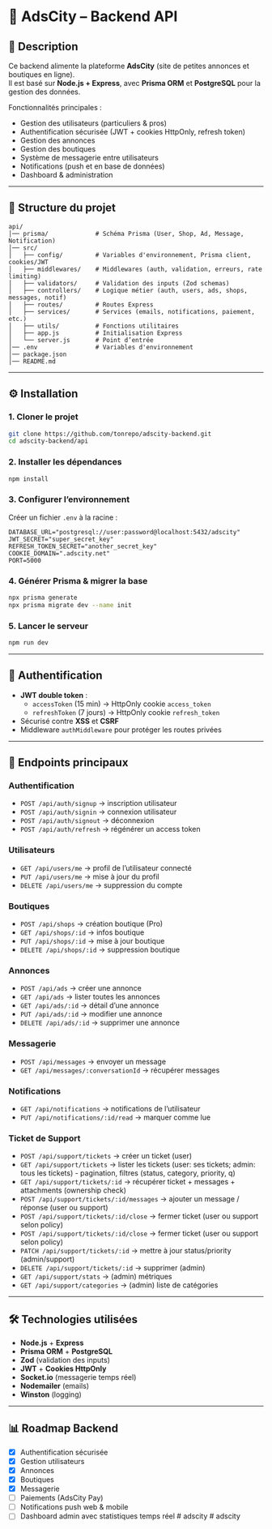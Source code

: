 # 📌 AdsCity – Backend API

## 🚀 Description
Ce backend alimente la plateforme **AdsCity** (site de petites annonces et boutiques en ligne).  
Il est basé sur **Node.js + Express**, avec **Prisma ORM** et **PostgreSQL** pour la gestion des données.  

Fonctionnalités principales :
- Gestion des utilisateurs (particuliers & pros)
- Authentification sécurisée (JWT + cookies HttpOnly, refresh token)
- Gestion des annonces
- Gestion des boutiques
- Système de messagerie entre utilisateurs
- Notifications (push et en base de données)
- Dashboard & administration

---

## 📂 Structure du projet

```
api/
│── prisma/             # Schéma Prisma (User, Shop, Ad, Message, Notification)
│── src/
│   ├── config/         # Variables d'environnement, Prisma client, cookies/JWT
│   ├── middlewares/    # Middlewares (auth, validation, erreurs, rate limiting)
│   ├── validators/     # Validation des inputs (Zod schemas)
│   ├── controllers/    # Logique métier (auth, users, ads, shops, messages, notif)
│   ├── routes/         # Routes Express
│   ├── services/       # Services (emails, notifications, paiement, etc.)
│   ├── utils/          # Fonctions utilitaires
│   ├── app.js          # Initialisation Express
│   └── server.js       # Point d’entrée
│── .env                # Variables d'environnement
│── package.json
│── README.md
```

---

## ⚙️ Installation

### 1. Cloner le projet
```bash
git clone https://github.com/tonrepo/adscity-backend.git
cd adscity-backend/api
```

### 2. Installer les dépendances
```bash
npm install
```

### 3. Configurer l’environnement
Créer un fichier `.env` à la racine :
```env
DATABASE_URL="postgresql://user:password@localhost:5432/adscity"
JWT_SECRET="super_secret_key"
REFRESH_TOKEN_SECRET="another_secret_key"
COOKIE_DOMAIN=".adscity.net"
PORT=5000
```

### 4. Générer Prisma & migrer la base
```bash
npx prisma generate
npx prisma migrate dev --name init
```

### 5. Lancer le serveur
```bash
npm run dev
```

---

## 🔑 Authentification

- **JWT double token** :  
  - `accessToken` (15 min) → HttpOnly cookie `access_token`
  - `refreshToken` (7 jours) → HttpOnly cookie `refresh_token`
- Sécurisé contre **XSS** et **CSRF**
- Middleware `authMiddleware` pour protéger les routes privées

---

## 📌 Endpoints principaux

### Authentification
- `POST /api/auth/signup` → inscription utilisateur
- `POST /api/auth/signin` → connexion utilisateur
- `POST /api/auth/signout` → déconnexion
- `POST /api/auth/refresh` → régénérer un access token

### Utilisateurs
- `GET /api/users/me` → profil de l’utilisateur connecté
- `PUT /api/users/me` → mise à jour du profil
- `DELETE /api/users/me` → suppression du compte

### Boutiques
- `POST /api/shops` → création boutique (Pro)
- `GET /api/shops/:id` → infos boutique
- `PUT /api/shops/:id` → mise à jour boutique
- `DELETE /api/shops/:id` → suppression boutique

### Annonces
- `POST /api/ads` → créer une annonce
- `GET /api/ads` → lister toutes les annonces
- `GET /api/ads/:id` → détail d’une annonce
- `PUT /api/ads/:id` → modifier une annonce
- `DELETE /api/ads/:id` → supprimer une annonce

### Messagerie
- `POST /api/messages` → envoyer un message
- `GET /api/messages/:conversationId` → récupérer messages

### Notifications
- `GET /api/notifications` → notifications de l’utilisateur
- `PUT /api/notifications/:id/read` → marquer comme lue

### Ticket de Support
- `POST /api/support/tickets`  → créer un ticket (user)
- `GET /api/support/tickets`  → lister les tickets (user: ses tickets; admin: tous les tickets) - pagination, filtres (status, category, priority, q)
- `GET /api/support/tickets/:id`  → récupérer ticket + messages + attachments (ownership check)
- `POST /api/support/tickets/:id/messages`  → ajouter un message / réponse (user ou support)
- `POST /api/support/tickets/:id/close`  → fermer ticket (user ou support selon policy)
- `POST /api/support/tickets/:id/close`  → fermer ticket (user ou support selon policy)
- `PATCH /api/support/tickets/:id`  → mettre à jour status/priority (admin/support)
- `DELETE /api/support/tickets/:id`  → supprimer (admin)
- `GET /api/support/stats`  → (admin) métriques
- `GET /api/support/categories`  → (admin) liste de catégories

---

## 🛠️ Technologies utilisées
- **Node.js** + **Express**
- **Prisma ORM** + **PostgreSQL**
- **Zod** (validation des inputs)
- **JWT** + **Cookies HttpOnly**
- **Socket.io** (messagerie temps réel)
- **Nodemailer** (emails)
- **Winston** (logging)

---

## 📊 Roadmap Backend
- [x] Authentification sécurisée
- [x] Gestion utilisateurs
- [x] Annonces
- [x] Boutiques
- [x] Messagerie
- [ ] Paiements (AdsCity Pay)
- [ ] Notifications push web & mobile
- [ ] Dashboard admin avec statistiques temps réel
#   a d s c i t y  
 #   a d s c i t y  
 